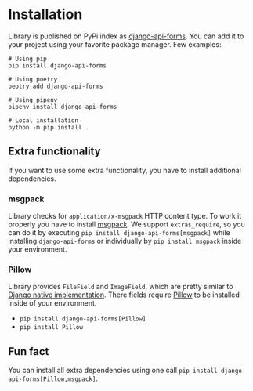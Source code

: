 # Installation

Library is published on PyPi index as [django-api-forms](https://pypi.org/project/django-api-forms/). You can add it to
your project using your favorite package manager. Few examples:

```shell
# Using pip
pip install django-api-forms

# Using poetry
peotry add django-api-forms

# Using pipenv
pipenv install django-api-forms

# Local installation
python -m pip install .
```

## Extra functionality

If you want to use some extra functionality, you have to install additional dependencies.

### msgpack

Library checks for `application/x-msgpack` HTTP content type. To work it properly you have to install
[msgpack](https://pypi.org/project/msgpack/). We support `extras_require`, so you can do it by executing
`pip install django-api-forms[msgpack]` while installing `django-api-forms` or individually by `pip install msgpack`
inside your environment.

### Pillow

Library provides `FileField` and `ImageField`, which are pretty similar to
[Django native implementation](https://docs.djangoproject.com/en/4.1/ref/models/fields/#filefield). There fields
require [Pillow](https://pypi.org/project/Pillow/) to be installed inside of your environment.

- `pip install django-api-forms[Pillow]`
- `pip install Pillow`

## Fun fact

You can install all extra dependencies using one call `pip install django-api-forms[Pillow,msgpack]`.
